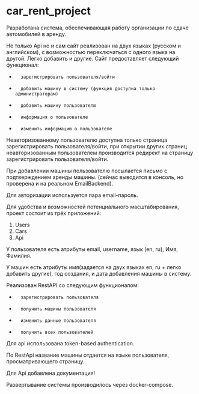 # car_rent_project
Разработана система, обеспечивающая работу организации по сдаче автомобилей в аренду.

Не только Api но и сам сайт реализован на двух языках (русском и английском), с возможностью переключаться с одного языка на другой.
Легко добавить и другие. Сайт предоставляет следующий функционал:

-       зарегистрировать пользователя/войти
-       добавить машину в систему (функция доступна только администраторам)
-       добавить машину пользователю
-       информация о пользователе
-       изменить информацию о пользователе

Неавторизованному пользователю доступна только страница зарегистрировать пользователя/войти,
при открытии других страниц неавторизованным пользователем производится редирект на страницу зарегистрировать пользователя/войти.

При добавлении машины пользователю посылается письмо с подтверждением аренды машины.
(сейчас выводится в консоль, но проверена и на реальном EmailBackend).

Для авторизации используется пара email-пароль.


Для удобства и возможностей потенциального масштабирования, проект состоит из трёх приложений:
1) Users
2) Cars
3) Api

У пользователя есть атрибуты email, username, язык (en, ru), Имя, Фамилия.

У машин есть атрибуты имя(задается на двух языках en, ru + легко добавить другие), год создания, и дата добавления машины в систему.
 
Реализован RestAPI со следующим функционалом:
-       зарегистрировать пользователя
-       получить машины пользователя
-       изменить данные пользователя
-       получить всех пользователей

Для api использована token-based authentication.

По RestApi название машины отдается на языке пользователя, просматривающего страницу.

Для Api добавлена документация!
 
Развертывание системы производилось через docker-compose.
